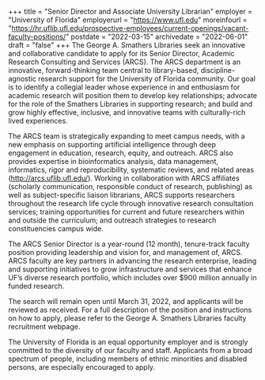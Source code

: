 +++
title = "Senior Director and Associate University Librarian"
employer = "University of Florida"
employerurl = "https://www.ufl.edu"
moreinfourl = "https://hr.uflib.ufl.edu/prospective-employees/current-openings/vacant-faculty-positions/"
postdate = "2022-03-15"
archivedate = "2022-06-01"
draft = "false"
+++
The George A. Smathers Libraries seek an innovative and collaborative candidate to apply for its Senior Director, Academic Research Consulting and Services (ARCS). The ARCS department is an innovative, forward-thinking team central to library-based, discipline-agnostic research support for the University of Florida community. Our goal is to identify a collegial leader whose experience in and enthusiasm for academic research will position them to develop key relationships; advocate for the role of the Smathers Libraries in supporting research; and build and grow highly effective, inclusive, and innovative teams with culturally-rich lived experiences.

The ARCS team is strategically expanding to meet campus needs, with a new emphasis on supporting artificial intelligence through deep engagement in education, research, equity, and outreach. ARCS also provides expertise in bioinformatics analysis, data management, informatics, rigor and reproducibility, systematic reviews, and related areas (http://arcs.uflib.ufl.edu/). Working in collaboration with ARCS affiliates (scholarly communication, responsible conduct of research, publishing) as well as subject-specific liaison librarians, ARCS supports researchers throughout the research life cycle through innovative research consultation services; training opportunities for current and future researchers within and outside the curriculum; and outreach strategies to research constituencies campus wide.

The ARCS Senior Director is a year-round (12 month), tenure-track faculty position providing leadership and vision for, and management of, ARCS. ARCS faculty are key partners in advancing the research enterprise, leading and supporting initiatives to grow infrastructure and services that enhance UF’s diverse research portfolio, which includes over $900 million annually in funded research. 

The search will remain open until March 31, 2022, and applicants will be reviewed as received. For a full description of the position and instructions on how to apply, please refer to the George A. Smathers Libraries faculty recruitment webpage.

The University of Florida is an equal opportunity employer and is strongly committed to the diversity of our faculty and staff. Applicants from a broad spectrum of people, including members of ethnic minorities and disabled persons, are especially encouraged to apply.